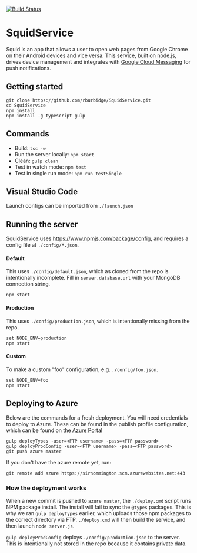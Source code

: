 [![Build Status](https://semaphoreci.com/api/v1/projects/e3ab9e81-83b4-4bd0-ae4e-b97e4ba471f4/1713794/badge.svg)](https://semaphoreci.com/rburbidge-squid/squidservice)

# SquidService
Squid is an app that allows a user to open web pages from Google Chrome on their Android devices and vice versa. This service, built on node.js, drives device management and integrates with [Google Cloud Messaging](https://developers.google.com/cloud-messaging/) for push notifications.

## Getting started
```
git clone https://github.com/rburbidge/SquidService.git
cd SquidService
npm install
npm install -g typescript gulp
```

## Commands
* Build: ```tsc -w```
* Run the server locally: ```npm start```
* Clean: ```gulp clean```
* Test in watch mode: ```npm test```
* Test in single run mode: ```npm run testSingle```

## Visual Studio Code
Launch configs can be imported from ```./launch.json```

## Running the server
SquidService uses https://www.npmjs.com/package/config, and requires a config file at ```./config/*.json```.

#### Default
This uses ```./config/default.json```, which as cloned from the repo is intentionally incomplete. Fill in ```server.database.url``` with your MongoDB connection string.
```
npm start
```

#### Production
This uses ```./config/production.json```, which is intentionally missing from the repo.
```
set NODE_ENV=production
npm start
```

#### Custom
To make a custom "foo" configuration, e.g. ```./config/foo.json```.
```
set NODE_ENV=foo
npm start
```

## Deploying to Azure
Below are the commands for a fresh deployment. You will need credentials to deploy to Azure. These can be found in the publish profile configuration, which can be found on the [Azure Portal](https://portal.azure.com/.)
```
gulp deployTypes -user=<FTP username> -pass=<FTP password>
gulp deployProdConfig -user=<FTP username> -pass=<FTP password>
git push azure master
```

If you don't have the azure remote yet, run:

```git remote add azure https://sirnommington.scm.azurewebsites.net:443```

### How the deployment works
When a new commit is pushed to ```azure master```, the ```./deploy.cmd``` script runs NPM package install. The install will fail to sync the ```@types``` packages. This is why we ran ```gulp deployTypes``` earlier, which uploads those npm packages to the correct directory via FTP. ```./deploy.cmd``` will then build the service, and then launch ```node server.js```.

```gulp deployProdConfig``` deploys ```./config/production.json``` to the server. This is intentionally not stored in the repo because it contains private data.
